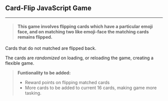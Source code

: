 ## Card-Flip JavaScript Game
___

>#### This game involves flipping cards which have a particular emoji face, and on matching two like emoji-face the matching cards remains flipped.

Cards that do not matched are flipped back.

The cards are _randomized_ on loading, or reloading the game, creating a flexible game.

> **Funtionality to be added:**
> * Reward points on flipping matched cards
> * More cards to be added to current 16 cards, making game more tasking.